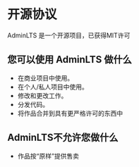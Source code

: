 # 开源协议

AdminLTS 是一个开源项目，已获得MIT许可

## 您可以使用 AdminLTS 做什么

- 在商业项目中使用。
- 在个人/私人项目中使用。
- 修改和更改工作。
- 分发代码。
- 将作品合并到具有更严格许可的东西中

## AdminLTS不允许您做什么

- 作品按“原样”提供售卖
